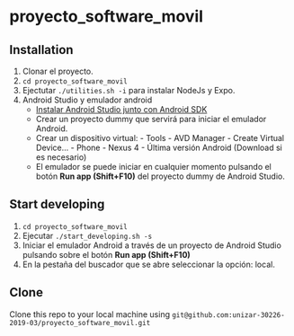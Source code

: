 # proyecto_software_movil

## Installation

1. Clonar el proyecto.
2. `cd proyecto_software_movil`
3. Ejectutar `./utilities.sh -i` para instalar NodeJs y Expo.
4. Android Studio y emulador android
   - [Instalar Android Studio junto con Android SDK](https://developer.android.com/studio/index.html?gclid=Cj0KEQiAm-CyBRDx65nBhcmVtbIBEiQA7zm8lWCaBd9n9KYYunFXxXsQCPojBVHk5eIH4p9CWM1eLfUaAmd28P8HAQ "Instalador")
   - Crear un proyecto dummy que servirá para iniciar el emulador Android.
   - Crear un dispositivo virtual: - Tools - AVD Manager - Create Virtual Device... - Phone - Nexus 4 - Última versión Android (Download si es necesario)
   - El emulador se puede iniciar en cualquier momento pulsando el botón **Run app (Shift+F10)** del proyecto dummy de Android Studio.

## Start developing

1. `cd proyecto_software_movil`
2. Ejecutar `./start_developing.sh -s`
3. Iniciar el emulador Android a través de un proyecto de Android Studio pulsando sobre el botón **Run app (Shift+F10)**
4. En la pestaña del buscador que se abre seleccionar la opción: local.

## Clone

Clone this repo to your local machine using `git@github.com:unizar-30226-2019-03/proyecto_software_movil.git`
